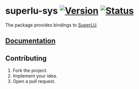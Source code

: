 # superlu-sys [![Version][version-img]][version-url] [![Status][status-img]][status-url]

The package provides bindings to [SuperLU][1].

## [Documentation][doc]

## Contributing

1. Fork the project.
2. Implement your idea.
3. Open a pull request.

[1]: http://crd-legacy.lbl.gov/~xiaoye/SuperLU

[version-img]: https://img.shields.io/crates/v/superlu-sys.svg
[version-url]: https://crates.io/crates/superlu-sys
[status-img]: https://travis-ci.org/stainless-steel/superlu-sys.svg?branch=master
[status-url]: https://travis-ci.org/stainless-steel/superlu-sys
[doc]: https://stainless-steel.github.io/superlu-sys
